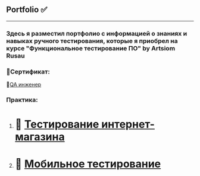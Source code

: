 ## Portfolio ✅ 
---
### Здесь я разместил портфолио с информацией о знаниях и навыках ручного тестирования, которые я приобрел на курсе "Функциональное тестирование ПО" by  Artsiom Rusau

### 📜Сертификат:

🔗[QA инженер](https://drive.google.com/file/d/1GT6ZVO23wK-R-VYY2YL7_0r7U1CtKOEc/view?usp=drive_link)

### Практика:

1. # 🛒 [Тестирование интернет-магазина](https://github.com/Baidak-Evgenii/ArtsiomRusau_Course/blob/master/web_testing.md)

2. # 📱 [Мобильное тестирование]()
